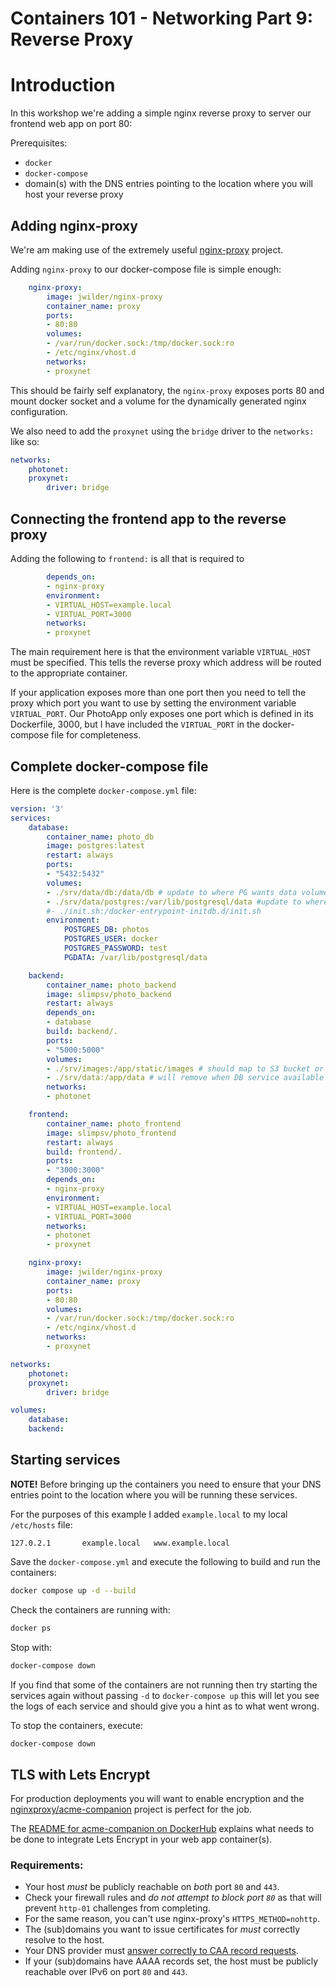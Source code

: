 # Containers 101 - Networking Part 9: Reverse Proxy

# Introduction

In this workshop we're adding a simple nginx reverse proxy to server our
frontend web app on port 80:

Prerequisites:
  * `docker`
  * `docker-compose`
  * domain(s) with the DNS entries pointing to the location where you will host your reverse proxy

## Adding nginx-proxy

We're am making use of the extremely useful [nginx-proxy](https://hub.docker.com/r/jwilder/nginx-proxy/) project.

Adding `nginx-proxy` to our docker-compose file is simple enough:

```yaml
    nginx-proxy:
        image: jwilder/nginx-proxy
        container_name: proxy
        ports:
        - 80:80
        volumes:
        - /var/run/docker.sock:/tmp/docker.sock:ro
        - /etc/nginx/vhost.d
        networks:
        - proxynet
```

This should be fairly self explanatory, the `nginx-proxy` exposes ports 80 and
mount docker socket and a volume for the dynamically generated nginx configuration.

We also need to add the `proxynet` using the `bridge` driver to the `networks:`
like so:

```yaml
networks:
    photonet:
    proxynet:
        driver: bridge
```

## Connecting the frontend app to the reverse proxy

Adding the following to `frontend:` is all that is required to

```yaml
        depends_on:
        - nginx-proxy
        environment:
        - VIRTUAL_HOST=example.local
        - VIRTUAL_PORT=3000
        networks:
        - proxynet
```

The main requirement here is that the environment variable `VIRTUAL_HOST` must
be specified. This tells the reverse proxy which address will be routed to the
appropriate container.

If your application exposes more than one port then you need to tell the proxy
which port you want to use by setting the environment variable `VIRTUAL_PORT`.
Our PhotoApp only exposes one port which is defined in its Dockerfile, 3000, but
I have included the `VIRTUAL_PORT` in the docker-compose file for completeness.

## Complete docker-compose file

Here is the complete `docker-compose.yml` file:

```yaml
version: '3'
services:
    database:
        container_name: photo_db
        image: postgres:latest
        restart: always
        ports:
        - "5432:5432"
        volumes:
        - ./srv/data/db:/data/db # update to where PG wants data volume
        - ./srv/data/postgres:/var/lib/postgresql/data #update to where PG wants conf file
        #- ./init.sh:/docker-entrypoint-initdb.d/init.sh
        environment:
            POSTGRES_DB: photos
            POSTGRES_USER: docker
            POSTGRES_PASSWORD: test
            PGDATA: /var/lib/postgresql/data

    backend:
        container_name: photo_backend
        image: slimpsv/photo_backend
        restart: always
        depends_on:
        - database
        build: backend/.
        ports:
        - "5000:5000"
        volumes:
        - ./srv/images:/app/static/images # should map to S3 bucket or similar
        - ./srv/data:/app/data # will remove when DB service available
        networks:
        - photonet

    frontend:
        container_name: photo_frontend
        image: slimpsv/photo_frontend
        restart: always
        build: frontend/.
        ports:
        - "3000:3000"
        depends_on:
        - nginx-proxy
        environment:
        - VIRTUAL_HOST=example.local
        - VIRTUAL_PORT=3000
        networks:
        - photonet
        - proxynet

    nginx-proxy:
        image: jwilder/nginx-proxy
        container_name: proxy
        ports:
        - 80:80
        volumes:
        - /var/run/docker.sock:/tmp/docker.sock:ro
        - /etc/nginx/vhost.d
        networks:
        - proxynet

networks:
    photonet:
    proxynet:
        driver: bridge

volumes:
    database:
    backend:
```

## Starting services

**NOTE!** Before bringing up the containers you need to ensure that your DNS
entries point to the location where you will be running these services.

For the purposes of this example I added `example.local` to my local `/etc/hosts`
file:

```
127.0.2.1       example.local   www.example.local
```

Save the `docker-compose.yml` and execute the following to build and run the
containers:

```bash
docker compose up -d --build
```

Check the containers are running with:

```bash
docker ps
```

Stop with:

```bash
docker-compose down
```

If you find that some of the containers are not running then try starting the
services again without passing `-d` to `docker-compose up` this will let you see
the logs of each service and should give you a hint as to what went wrong.

To stop the containers, execute:

```bash
docker-compose down
```

## TLS with Lets Encrypt

For production deployments you will want to enable encryption and the
[nginxproxy/acme-companion](https://hub.docker.com/r/nginxproxy/acme-companion) project
is perfect for the job.

The [README for acme-companion on DockerHub](https://hub.docker.com/r/nginxproxy/acme-companion)
explains what needs to be done to integrate Lets Encrypt in your web app container(s).

### Requirements:
  * Your host *must* be publicly reachable on *both* port `80` and `443`.
  * Check your firewall rules and *do not attempt to block port `80`* as that will prevent `http-01` challenges from completing.
  * For the same reason, you can't use nginx-proxy's `HTTPS_METHOD=nohttp`.
  * The (sub)domains you want to issue certificates for *must* correctly resolve to the host.
  * Your DNS provider must [answer correctly to CAA record requests](https://letsencrypt.org/docs/caa/).
  * If your (sub)domains have AAAA records set, the host must be publicly reachable over IPv6 on port `80` and `443`.
